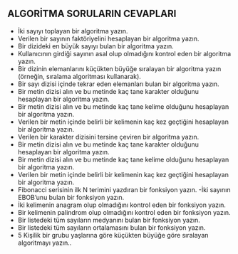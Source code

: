 ## ALGORİTMA SORULARIN CEVAPLARI ##
- İki sayıyı toplayan bir algoritma yazın.
- Verilen bir sayının faktöriyelini hesaplayan bir algoritma yazın.
- Bir dizideki en büyük sayıyı bulan bir algoritma yazın.
- Kullanıcının girdiği sayının asal olup olmadığını kontrol eden bir
algoritma yazın.
- Bir dizinin elemanlarını küçükten büyüğe sıralayan bir algoritma
yazın (örneğin, sıralama algoritması kullanarak).
- Bir sayı dizisi içinde tekrar eden elemanları bulan bir algoritma
yazın.
- Bir metin dizisi alın ve bu metinde kaç tane karakter olduğunu
hesaplayan bir algoritma yazın.
- Bir metin dizisi alın ve bu metinde kaç tane kelime olduğunu
hesaplayan bir algoritma yazın.
- Verilen bir metin içinde belirli bir kelimenin kaç kez geçtiğini
hesaplayan bir algoritma yazın.
- Verilen bir karakter dizisini tersine çeviren bir algoritma yazın.
- Bir metin dizisi alın ve bu metinde kaç tane karakter olduğunu
hesaplayan bir algoritma yazın.
- Bir metin dizisi alın ve bu metinde kaç tane kelime olduğunu
hesaplayan bir algoritma yazın.
- Verilen bir metin içinde belirli bir kelimenin kaç kez geçtiğini
hesaplayan bir algoritma yazın.
- Fibonacci serisinin ilk N terimini yazdıran bir fonksiyon yazın. -İki
sayının EBOB’unu bulan bir fonksiyon yazın.
- İki kelimenin anagram olup olmadığını kontrol eden bir fonksiyon
yazın.
- Bir kelimenin palindrom olup olmadığını kontrol eden bir fonksiyon
yazın.
- Bir listedeki tüm sayıların medyanını bulan bir fonksiyon yazın.
- Bir listedeki tüm sayıların ortalamasını bulan bir fonksiyon yazın.
- 5 Kişilik bir grubu yaşlarına göre küçükten büyüğe göre sıralayan
algoritmayı yazın..
